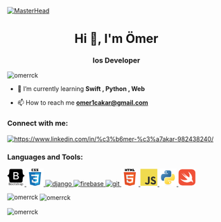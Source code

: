 
[![MasterHead](https://64.media.tumblr.com/19d1c00af9a8aee27ec95f7fa748e924/cfb682b8109d92c8-2c/s1280x1920/77a0fa6dcf6e24fad1a2f679f639e89ed68b91ea.jpg)](https://rishavchanda.io)
<h1 align="center">Hi 👋, I'm Ömer</h1>
<h3 align="center">Ios Developer</h3>

<p align="left"> <img src="https://komarev.com/ghpvc/?username=omerrck&label=Profile%20views&color=0e75b6&style=flat" alt="omerrck" /> </p>

- 🌱 I’m currently learning **Swift , Python , Web**

- 📫 How to reach me **omer1cakar@gmail.com**

<h3 align="left">Connect with me:</h3>
<p align="left">
<a href="https://www.linkedin.com/in/%c3%b6mer-%c3%a7akar-982438240/" target="_blank"><img align="center" src="https://raw.githubusercontent.com/rahuldkjain/github-profile-readme-generator/master/src/images/icons/Social/linked-in-alt.svg" alt="https://www.linkedin.com/in/%c3%b6mer-%c3%a7akar-982438240/" height="30" width="40" /></a>
</p>

<h3 align="left">Languages and Tools:</h3>
<p align="left"> <a href="https://getbootstrap.com" target="_blank" rel="noreferrer"> <img src="https://raw.githubusercontent.com/devicons/devicon/master/icons/bootstrap/bootstrap-plain-wordmark.svg" alt="bootstrap" width="40" height="40"/> </a> <a href="https://www.w3schools.com/css/" target="_blank" rel="noreferrer"> <img src="https://raw.githubusercontent.com/devicons/devicon/master/icons/css3/css3-original-wordmark.svg" alt="css3" width="40" height="40"/> </a> <a href="https://www.djangoproject.com/" target="_blank" rel="noreferrer"> <img src="https://cdn.worldvectorlogo.com/logos/django.svg" alt="django" width="40" height="40"/> </a> <a href="https://firebase.google.com/" target="_blank" rel="noreferrer"> <img src="https://www.vectorlogo.zone/logos/firebase/firebase-icon.svg" alt="firebase" width="40" height="40"/> </a> <a href="https://git-scm.com/" target="_blank" rel="noreferrer"> <img src="https://www.vectorlogo.zone/logos/git-scm/git-scm-icon.svg" alt="git" width="40" height="40"/> </a> <a href="https://www.w3.org/html/" target="_blank" rel="noreferrer"> <img src="https://raw.githubusercontent.com/devicons/devicon/master/icons/html5/html5-original-wordmark.svg" alt="html5" width="40" height="40"/> </a> <a href="https://developer.mozilla.org/en-US/docs/Web/JavaScript" target="_blank" rel="noreferrer"> <img src="https://raw.githubusercontent.com/devicons/devicon/master/icons/javascript/javascript-original.svg" alt="javascript" width="40" height="40"/> </a> <a href="https://www.python.org" target="_blank" rel="noreferrer"> <img src="https://raw.githubusercontent.com/devicons/devicon/master/icons/python/python-original.svg" alt="python" width="40" height="40"/> </a> <a href="https://developer.apple.com/swift/" target="_blank" rel="noreferrer"> <img src="https://raw.githubusercontent.com/devicons/devicon/master/icons/swift/swift-original.svg" alt="swift" width="40" height="40"/> </a> </p>

<p><img align="left" src="https://github-readme-stats.vercel.app/api/top-langs?username=omerrck&show_icons=true&locale=en&layout=compact" alt="omerrck" /></p>

<p>&nbsp;<img align="center" src="https://github-readme-stats.vercel.app/api?username=omerrck&show_icons=true&locale=en" alt="omerrck" /></p>

<p><img align="center" src="https://github-readme-streak-stats.herokuapp.com/?user=omerrck&" alt="omerrck" /></p>

